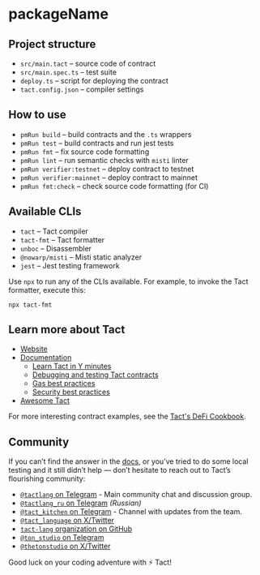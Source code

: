 # packageName

## Project structure

- `src/main.tact` – source code of contract
- `src/main.spec.ts` – test suite
- `deploy.ts` – script for deploying the contract
- `tact.config.json` – compiler settings

## How to use

- `pmRun build` – build contracts and the `.ts` wrappers
- `pmRun test` – build contracts and run jest tests
- `pmRun fmt` – fix source code formatting
- `pmRun lint` – run semantic checks with `misti` linter
- `pmRun verifier:testnet` – deploy contract to testnet
- `pmRun verifier:mainnet` – deploy contract to mainnet
- `pmRun fmt:check` – check source code formatting (for CI)

## Available CLIs

- `tact` – Tact compiler
- `tact-fmt` – Tact formatter
- `unboc` – Disassembler
- `@nowarp/misti` – Misti static analyzer
- `jest` – Jest testing framework

Use `npx` to run any of the CLIs available. For example, to invoke the Tact formatter, execute this:

```shell
npx tact-fmt
```

## Learn more about Tact

- [Website](https://tact-lang.org/)
- [Documentation](https://docs.tact-lang.org/)
    - [Learn Tact in Y minutes](https://docs.tact-lang.org/book/learn-tact-in-y-minutes/)
    - [Debugging and testing Tact contracts](https://docs.tact-lang.org/book/debug/)
    - [Gas best practices](https://docs.tact-lang.org/book/gas-best-practices/)
    - [Security best practices](https://docs.tact-lang.org/book/security-best-practices/)
- [Awesome Tact](https://github.com/tact-lang/awesome-tact)

For more interesting contract examples, see the [Tact's DeFi Cookbook](https://github.com/tact-lang/defi-cookbook).

## Community

If you can’t find the answer in the [docs](https://docs.tact-lang.org), or you’ve tried to do some local testing and it still didn’t help — don’t hesitate to reach out to Tact’s flourishing community:

- [`@tactlang` on Telegram](https://t.me/tactlang) - Main community chat and discussion group.
- [`@tactlang_ru` on Telegram](https://t.me/tactlang_ru) _(Russian)_
- [`@tact_kitchen` on Telegram](https://t.me/tact_kitchen) - Channel with updates from the team.
- [`@tact_language` on X/Twitter](https://x.com/tact_language)
- [`tact-lang` organization on GitHub](https://github.com/tact-lang)
- [`@ton_studio` on Telegram](https://t.me/ton_studio)
- [`@thetonstudio` on X/Twitter](https://x.com/thetonstudio)

Good luck on your coding adventure with ⚡ Tact!
